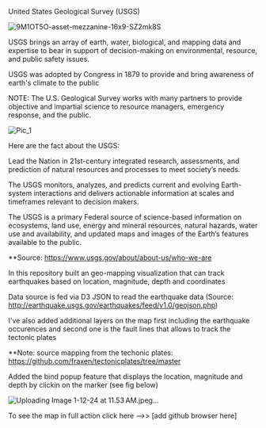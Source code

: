 United States Geological Survey (USGS) 

![9M1OT5O-asset-mezzanine-16x9-SZ2mk8S](https://github.com/davisdw/USGS_GEOJSON_Mapping_Challenge/assets/104311388/637b60b6-456f-45aa-8bf8-6ec7e51bf134)


USGS brings an array of earth, water, biological, and mapping data and expertise to bear in support of decision-making on environmental, resource, and public safety issues.

USGS was adopted by Congress in 1879 to provide and bring awareness of earth's climate to the public

NOTE: The U.S. Geological Survey works with many partners to provide objective and impartial science to resource managers, emergency response, and the public.


![Pic_1](https://github.com/davisdw/USGS_GEOJSON_Mapping_Challenge/assets/104311388/390c972a-1665-41f3-b3e8-53247af27d34)


Here are the fact about the USGS: 
  
  Lead the Nation in 21st-century integrated research, assessments, and prediction of natural resources and processes to meet society’s needs.
  
  The USGS monitors, analyzes, and predicts current and evolving Earth-system interactions and delivers actionable information at scales and timeframes relevant to decision makers.
  
  The USGS is a primary Federal source of science-based information on ecosystems, land use, energy and mineral resources, natural hazards, water use and availability, and updated maps and images of the Earth’s features available to the public.


**Source: https://www.usgs.gov/about/about-us/who-we-are

In this repository built an geo-mapping visualization that can track earthquakes based on location, magnitude, depth and coordinates

Data source is fed via D3 JSON to read the earthquake data (Source: http://earthquake.usgs.gov/earthquakes/feed/v1.0/geojson.php)

I've also added additional layers on the map first including the earthquake occurences and second one is the fault lines that allows to track the tectonic plates

**Note: source mapping from the techonic plates: https://github.com/fraxen/tectonicplates/tree/master

Added the bind popup feature that displays the location, magnitude and depth by clickin on the marker (see fig below) 


![Uploading Image 1-12-24 at 11.53 AM.jpeg…]()


To see the map in full action click here -->> [add github browser here]


